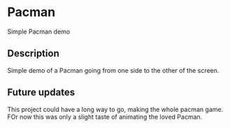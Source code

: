 # Pacman
Simple Pacman demo

## Description
Simple demo of a Pacman going from one side to the other of the screen.

## Future updates
This project could have a long way to go, making the whole pacman game. FOr now this was only a slight taste of animating the loved Pacman.
